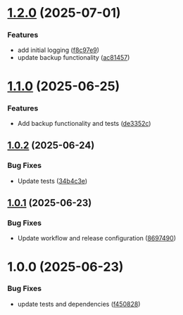 # [1.2.0](https://github.com/ACED-IDP/backup-service/compare/v1.1.0...v1.2.0) (2025-07-01)


### Features

* add initial logging ([f8c97e9](https://github.com/ACED-IDP/backup-service/commit/f8c97e93bc06ad311ffade16b8d22077db3f2604))
* update backup functionality ([ac81457](https://github.com/ACED-IDP/backup-service/commit/ac8145758684fe8d25b29d112c8d1c2ff7d86ac4))

# [1.1.0](https://github.com/ACED-IDP/backup-service/compare/v1.0.2...v1.1.0) (2025-06-25)


### Features

* Add backup functionality and tests ([de3352c](https://github.com/ACED-IDP/backup-service/commit/de3352cbd7801c5fcfe0603cd1a4add5fcf176ac))

## [1.0.2](https://github.com/ACED-IDP/backup-service/compare/v1.0.1...v1.0.2) (2025-06-24)


### Bug Fixes

* Update tests ([34b4c3e](https://github.com/ACED-IDP/backup-service/commit/34b4c3e049f868135c99022ba1a917ee33f049b8))

## [1.0.1](https://github.com/ACED-IDP/backup-service/compare/v1.0.0...v1.0.1) (2025-06-23)


### Bug Fixes

* Update workflow and release configuration ([8697490](https://github.com/ACED-IDP/backup-service/commit/86974908013b55e79033538f0a8ceb7661d0a9d8))

# 1.0.0 (2025-06-23)


### Bug Fixes

* update tests and dependencies ([f450828](https://github.com/ACED-IDP/backup-service/commit/f450828ed436cdfa0a361551753db1e47d4d6ae0))
